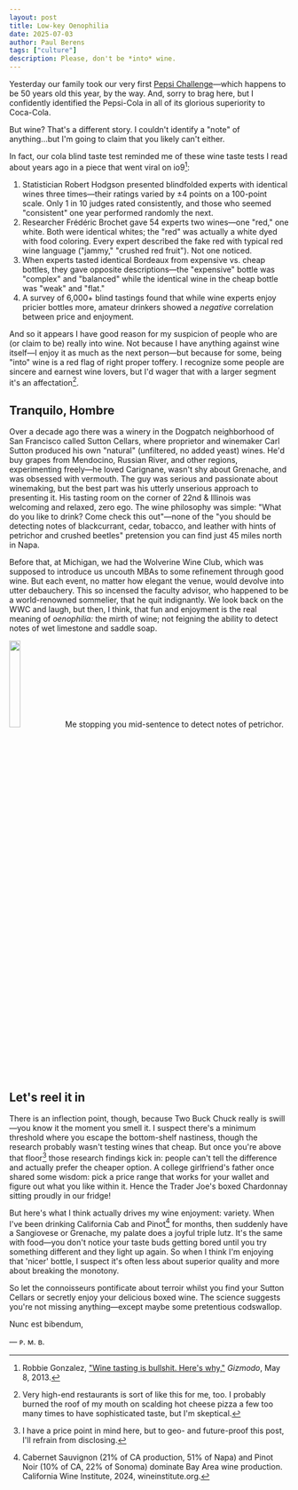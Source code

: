 ```yaml
---
layout: post
title: Low-key Oenophilia
date: 2025-07-03
author:	Paul Berens
tags: ["culture"]
description: Please, don't be *into* wine.
---
```

Yesterday our family took our very first [Pepsi Challenge](https://en.wikipedia.org/wiki/Pepsi_Challenge)—which happens to be 50 years old this year, by the way. And, sorry to brag here, but I confidently identified the Pepsi-Cola in all of its glorious superiority to Coca-Cola.

But wine? That's a different story. I couldn't identify a "note" of anything...but I'm going to claim that you likely can't either.

In fact, our cola blind taste test reminded me of these wine taste tests I read about years ago in a piece that went viral on io9[^1]:
1. Statistician Robert Hodgson presented blindfolded experts with identical wines three times—their ratings varied by ±4 points on a 100-point scale. Only 1 in 10 judges rated consistently, and those who seemed "consistent" one year performed randomly the next.
2. Researcher Frédéric Brochet gave 54 experts two wines—one "red," one white. Both were identical whites; the "red" was actually a white dyed with food coloring. Every expert described the fake red with typical red wine language ("jammy," "crushed red fruit"). Not one noticed.
3. When experts tasted identical Bordeaux from expensive vs. cheap bottles, they gave opposite descriptions—the "expensive" bottle was "complex" and "balanced" while the identical wine in the cheap bottle was "weak" and "flat."
4. A survey of 6,000+ blind tastings found that while wine experts enjoy pricier bottles more, amateur drinkers showed a *negative* correlation between price and enjoyment.

[^1]: Robbie Gonzalez, ["Wine tasting is bullshit. Here's why,"](https://gizmodo.com/wine-tasting-is-bullshit-heres-why-496098276) *Gizmodo*, May 8, 2013.

And so it appears I have good reason for my suspicion of people who are (or claim to be) really into wine. Not because I have anything against wine itself—I enjoy it as much as the next person—but because for some, being "into" wine is a red flag of right proper toffery. I recognize some people are sincere and earnest wine lovers, but I'd wager that with a larger segment it's an affectation[^2].

[^2]:Very high-end restaurants is sort of like this for me, too. I probably burned the roof of my mouth on scalding hot cheese pizza a few too many times to have sophisticated taste, but I'm skeptical.

## Tranquilo, Hombre

Over a decade ago there was a winery in the Dogpatch neighborhood of San Francisco called Sutton Cellars, where proprietor and winemaker Carl Sutton produced his own "natural" (unfiltered, no added yeast) wines. He'd buy grapes from Mendocino, Russian River, and other regions, experimenting freely—he loved Carignane, wasn't shy about Grenache, and was obsessed with vermouth. The guy was serious and passionate about winemaking, but the best part was his utterly unserious approach to presenting it. His tasting room on the corner of 22nd & Illinois was welcoming and relaxed, zero ego. The wine philosophy was simple: "What do you like to drink? Come check this out"—none of the "you should be detecting notes of blackcurrant, cedar, tobacco, and leather with hints of petrichor and crushed beetles" pretension you can find just 45 miles north in Napa.

Before that, at Michigan, we had the Wolverine Wine Club, which was supposed to introduce us uncouth MBAs to some refinement through good wine. But each event, no matter how elegant the venue, would devolve into utter debauchery. This so incensed the faculty advisor, who happened to be a world-renowned sommelier, that he quit indignantly. We look back on the WWC and laugh, but then, I think, that fun and enjoyment is the real meaning of *oenophilia:* the mirth of wine; not feigning the ability to detect notes of wet limestone and saddle soap.

<p><img src="post_smell.jpg" width="20%"><span class="muted small">Me stopping you mid-sentence to detect notes of petrichor.</span></p>

## Let's reel it in

There is an inflection point, though, because Two Buck Chuck really is swill—you know it the moment you smell it. I suspect there's a minimum threshold where you escape the bottom-shelf nastiness, though the research probably wasn't testing wines that cheap. But once you're above that floor[^3] those research findings kick in: people can't tell the difference and actually prefer the cheaper option. A college girlfriend's father once shared some wisdom: pick a price range that works for your wallet and figure out what you like within it. Hence the Trader Joe's boxed Chardonnay sitting proudly in our fridge!

[^3]: I have a price point in mind here, but to geo- and future-proof this post, I'll refrain from disclosing.

But here's what I think actually drives my wine enjoyment: variety. When I've been drinking California Cab and Pinot[^4] for months, then suddenly have a Sangiovese or Grenache, my palate does a joyful triple lutz. It's the same with food—you don't notice your taste buds getting bored until you try something different and they light up again. So when I think I'm enjoying that 'nicer' bottle, I suspect it's often less about superior quality and more about breaking the monotony.

[^4]: Cabernet Sauvignon (21% of CA production, 51% of Napa) and Pinot Noir (10% of CA, 22% of Sonoma) dominate Bay Area wine production. California Wine Institute, 2024, wineinstitute.org.

So let the connoisseurs pontificate about terroir whilst you find your Sutton Cellars or secretly enjoy your delicious boxed wine. The science suggests you're not missing anything—except maybe some pretentious codswallop.

Nunc est bibendum,

— ᴘ. ᴍ. ʙ.